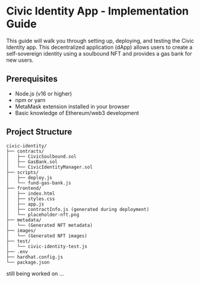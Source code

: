 # Civic Identity App - Implementation Guide

This guide will walk you through setting up, deploying, and testing the Civic Identity app. This decentralized application (dApp) allows users to create a self-sovereign identity using a soulbound NFT and provides a gas bank for new users.

## Prerequisites

- Node.js (v16 or higher)
- npm or yarn
- MetaMask extension installed in your browser
- Basic knowledge of Ethereum/web3 development

## Project Structure

```
civic-identity/
├── contracts/
│   ├── CivicSoulbound.sol
│   ├── GasBank.sol
│   └── CivicIdentityManager.sol
├── scripts/
│   ├── deploy.js
│   └── fund-gas-bank.js
├── frontend/
│   ├── index.html
│   ├── styles.css
│   ├── app.js
│   ├── contractInfo.js (generated during deployment)
│   └── placeholder-nft.png
├── metadata/
│   └── (Generated NFT metadata)
├── images/
│   └── (Generated NFT images)
├── test/
│   └── civic-identity-test.js
├── .env
├── hardhat.config.js
└── package.json
```

still being worked on ...